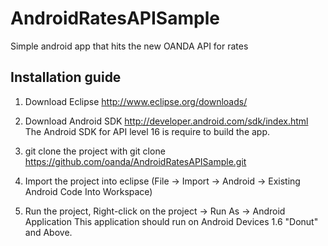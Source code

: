 AndroidRatesAPISample
=====================

Simple android app that hits the new OANDA API for rates

## Installation guide

1. Download Eclipse http://www.eclipse.org/downloads/

2. Download Android SDK http://developer.android.com/sdk/index.html
The Android SDK for API level 16 is require to build the app. 

3. git clone the project with git clone https://github.com/oanda/AndroidRatesAPISample.git

4. Import the project into eclipse (File -> Import -> Android -> Existing Android Code Into Workspace)

5. Run the project, Right-click on the project -> Run As -> Android Application
This application should run on Android Devices 1.6 "Donut" and Above.

